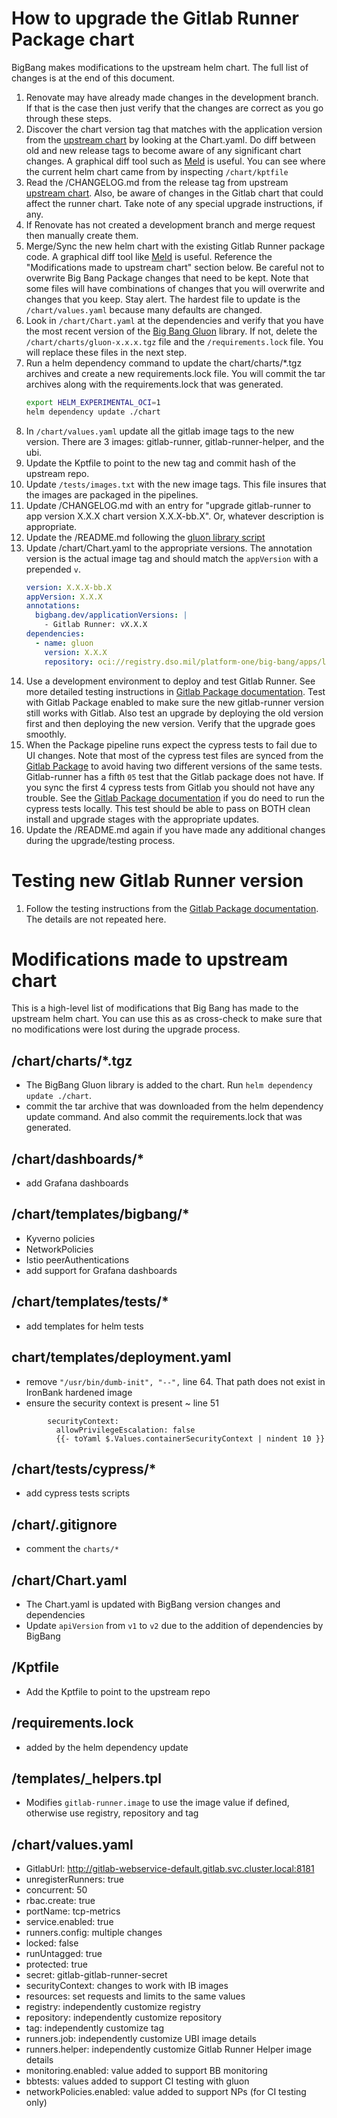 # How to upgrade the Gitlab Runner Package chart
BigBang makes modifications to the upstream helm chart. The full list of changes is at the end of  this document.
1. Renovate may have already made changes in the development branch. If that is the case then just verify that the changes are correct as you go through these steps.
1. Discover the chart version tag that matches with the application version from the [upstream chart](https://gitlab.com/gitlab-org/charts/gitlab-runner) by looking at the Chart.yaml. Do diff between old and new release tags to become aware of any significant chart changes. A graphical diff tool such as [Meld](https://meldmerge.org/) is useful. You can see where the current helm chart came from by inspecting ```/chart/kptfile```
1. Read the /CHANGELOG.md from the release tag from upstream [upstream chart](https://gitlab.com/gitlab-org/charts/gitlab-runner). Also, be aware of changes in the Gitlab chart that could affect the runner chart. Take note of any special upgrade instructions, if any.
1. If Renovate has not created a development branch and merge request then manually create them.
1. Merge/Sync the new helm chart with the existing Gitlab Runner package code. A graphical diff tool like [Meld](https://meldmerge.org/) is useful. Reference the "Modifications made to upstream chart" section below. Be careful not to overwrite Big Bang Package changes that need to be kept. Note that some files will have combinations of changes that you will overwrite and changes that you keep. Stay alert. The hardest file to update is the ```/chart/values.yaml``` because many defaults are changed.
1. Look in ```/chart/Chart.yaml``` at the dependencies and verify that you have the most recent version of the [Big Bang Gluon](https://repo1.dso.mil/platform-one/big-bang/apps/library-charts/gluon/-/tags) library. If not, delete the ```/chart/charts/gluon-x.x.x.tgz``` file and the ```/requirements.lock``` file. You will replace these files in the next step.
1. Run a helm dependency command to update the chart/charts/*.tgz archives and create a new requirements.lock file. You will commit the tar archives along with the requirements.lock that was generated.
    ```bash
    export HELM_EXPERIMENTAL_OCI=1
    helm dependency update ./chart
    ```
1. In ```/chart/values.yaml``` update all the gitlab image tags to the new version. There are 3 images: gitlab-runner, gitlab-runner-helper, and the ubi.
1. Update the Kptfile to point to the new tag and commit hash of the upstream repo.
1. Update ```/tests/images.txt``` with the new image tags. This file insures that the images are packaged in the pipelines.
1. Update /CHANGELOG.md with an entry for "upgrade gitlab-runner to app version X.X.X chart version X.X.X-bb.X". Or, whatever description is appropriate.
1. Update the /README.md following the [gluon library script](https://repo1.dso.mil/platform-one/big-bang/apps/library-charts/gluon/-/blob/master/docs/bb-package-readme.md)
1. Update /chart/Chart.yaml to the appropriate versions. The annotation version is the actual image tag and should match the ```appVersion``` with a prepended `v`.
    ```yaml
    version: X.X.X-bb.X
    appVersion: X.X.X
    annotations:
      bigbang.dev/applicationVersions: |
        - Gitlab Runner: vX.X.X
    dependencies:
      - name: gluon
        version: X.X.X
        repository: oci://registry.dso.mil/platform-one/big-bang/apps/library-charts/gluon
    ```
1. Use a development environment to deploy and test Gitlab Runner. See more detailed testing instructions in [Gitlab Package documentation](https://repo1.dso.mil/platform-one/big-bang/apps/developer-tools/gitlab/-/blob/main/docs/DEVELOPMENT_MAINTENANCE.md). Test with Gitlab Package enabled to make sure the new gitlab-runner version still works with Gitlab. Also test an upgrade by deploying the old version first and then deploying the new version. Verify that the upgrade goes smoothly.
1. When the Package pipeline runs expect the cypress tests to fail due to UI changes. Note that most of the cypress test files are synced from the [Gitlab Package](https://repo1.dso.mil/platform-one/big-bang/apps/developer-tools/gitlab/-/tree/main/chart/tests/cypress) to avoid having two different versions of the same tests. Gitlab-runner has a fifth `05` test that the Gitlab package does not have. If you sync the first 4 cypress tests from Gitlab you should not have any trouble. See the [Gitlab Package documentation](https://repo1.dso.mil/platform-one/big-bang/apps/developer-tools/gitlab/-/blob/main/docs/DEVELOPMENT_MAINTENANCE.md) if you do need to run the cypress tests locally. This test should be able to pass on BOTH clean install and upgrade stages with the appropriate updates.
1. Update the /README.md again if you have made any additional changes during the upgrade/testing process.


# Testing new Gitlab Runner version
1. Follow the testing instructions from the [Gitlab Package documentation](https://repo1.dso.mil/platform-one/big-bang/apps/developer-tools/gitlab/-/blob/main/docs/DEVELOPMENT_MAINTENANCE.md). The details are not repeated here.

# Modifications made to upstream chart
This is a high-level list of modifications that Big Bang has made to the upstream helm chart. You can use this as as cross-check to make sure that no modifications were lost during the upgrade process.

##  /chart/charts/*.tgz
- The BigBang Gluon library is added to the chart. Run ```helm dependency update ./chart```.
- commit the tar archive that was downloaded from the helm dependency update command. And also commit the requirements.lock that was generated.

## /chart/dashboards/*
- add Grafana dashboards

## /chart/templates/bigbang/*
- Kyverno policies
- NetworkPolicies
- Istio peerAuthentications
- add support for Grafana dashboards

## /chart/templates/tests/*
- add templates for helm tests

## chart/templates/deployment.yaml
- remove `"/usr/bin/dumb-init", "--",` line 64. That path does not exist in IronBank hardened image
- ensure the security context is present ~ line 51
```
        securityContext:
          allowPrivilegeEscalation: false
          {{- toYaml $.Values.containerSecurityContext | nindent 10 }}
```

## /chart/tests/cypress/*
- add cypress tests scripts

## /chart/.gitignore
- comment the ```charts/*```

## /chart/Chart.yaml
- The Chart.yaml is updated with BigBang version changes and dependencies
- Update `apiVersion` from `v1` to `v2` due to the addition of dependencies by BigBang

## /Kptfile
- Add the Kptfile to point to the upstream repo

## /requirements.lock
- added by the helm dependency update

## /templates/_helpers.tpl
- Modifies `gitlab-runner.image` to use the image value if defined, otherwise use registry, repository and tag

## /chart/values.yaml
- GitlabUrl: http://gitlab-webservice-default.gitlab.svc.cluster.local:8181
- unregisterRunners: true
- concurrent: 50
- rbac.create: true
- portName: tcp-metrics
- service.enabled: true
- runners.config:  multiple changes
- locked: false
- runUntagged: true
- protected: true
- secret: gitlab-gitlab-runner-secret
- securityContext: changes to work with IB images
- resources: set requests and limits to the same values
- registry: independently customize registry
- repository: independently customize repository
- tag: independently customize tag
- runners.job: independently customize UBI image details
- runners.helper: independently customize Gitlab Runner Helper image details
- monitoring.enabled: value added to support BB monitoring
- bbtests: values added to support CI testing with gluon
- networkPolicies.enabled: value added to support NPs (for CI testing only)
